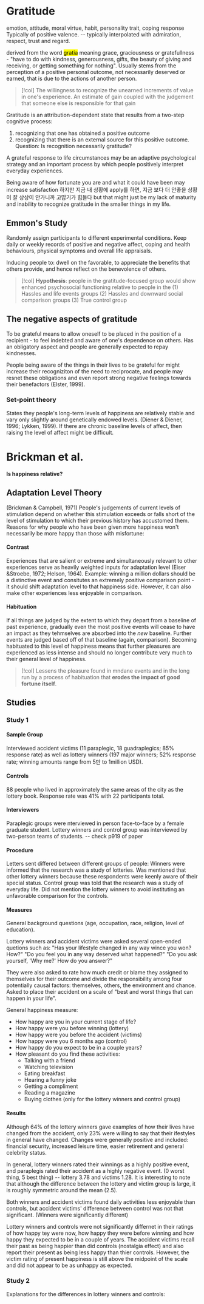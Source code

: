 # Gratitude
emotion, attitude, moral virtue, habit, personality trait, coping response
Typically of positive valence. -- typically interpolated with admiration, respect, trust and regard. 

derived from the word <mark class="hltr-yellow">gratia</mark> meaning grace, graciousness or gratefullness - "have to do with kindness, generousness, gifts, the beauty of giving and receiving, or getting something for nothing". 
Usually stems from the perception of a positive personal outcome, not necessarily deserved or earned, that is due to the actions of another person. 
> [!col] 
> The willingness to recognize the unearned increments of value in one's experience. 
>An estimate of gain coupled with the judgement that someone else is responsible for that gain

Gratitude is an attribution-dependent state that results from a two-step cognitive process:
1. recognizing that one has obtained a positive outcome
2. recognizing that there is an external source for this positive outcome. 
Question: Is recognition necessarily gratitude? 

A grateful response to life circumstances may be an adaptive psychological strategy and an important process by which people positively interpret everyday experiences. 

Being aware of how fortunate you are and what it could have been may increase satisfaction 
	하지만 지금 내 상황에 apply를 하면, 지금 보다 더 안좋을 상황이 잘 상상이 안가니까 고맙기가 힘들다 but that might just be my lack of maturity and inability to recognize gratitude in the smaller things in my life.

## Emmon's Study
Randomly assign participants to different experimental conditions. 
Keep daily or weekly records of positive and negative affect, coping and health behaviours, physical symptoms and overall life appraisals. 

Inducing people to: dwell on the favorable, to appreciate the benefits that others provide, and hence reflect on the benevolence of others. 
> [!col] 
> **Hypothesis**: people in the gratitude-focused group would show enhanced psychosocial functioning relative to people in the 
> (1) Hassles and life events groups
> (2) Hassles and downward social comparison groups
> (3) True control group
## The negative aspects of gratitude
To be grateful means to allow oneself to be placed in the position of a recipient - to feel indebted and aware of one's dependence on others. 
Has an obligatory aspect and people are generally expected to repay kindnesses. 

People being aware of the things in their lives to be grateful for might increase their recogniziton of the need to reciprocate, and people may resnet these obligations and even report strong negative feelings towards their benefactors (Elster, 1999). 
### Set-point theory
States they people's long-term levels of happiness are relatively stable and vary only slightly around genetically endowed levels. (Diener & Diener, 1996; Lykken, 1999).
If there are chronic baseline levels of affect, then raising the level of affect might be difficult.            
# Brickman et al.
**Is happiness relative?**
## Adaptation Level Theory 
(Brickman & Campbell, 1971)
People's judgements of current levels of stimulation depend on whether this stimulation exceeds or falls short of the level of stimulation to which their previous history has accustomed them. 
Reasons for why people who have been given more happiness won't necessarily be more happy than those with misfortune: 
#### Contrast
Experiences that are salient or extreme and simultaneously relevant to other experiences serve as heavily weighted inputs for adaptation level (Eiser &Stroebe, 1972; Helson, 1964).
Example: winning a million dollars should be a distinctive event and consitutes an extremely positive comparison point - it should shift adaptation level to that happiness side. 
However, it can also make other experiences less enjoyable in comparison. 
#### Habituation
If all things are judged by the extent to which they depart from a baseline of past experience, gradually even the most positive events will cease to have an impact as they tehmselves are absorbed into the *new* baseline. Further events are judged based off of that baseline (again, comparison). 
Becoming habituated to this level of happiness means that further pleasures are experienced as less intense and should no longer contribute very much to their general level of happiness. 
> [!col]
> Lessens the pleasure found in mndane events and in the long run by a process of habituation that **erodes the impact of good fortune itself**.
## Studies 
### Study 1
#### Sample Group
Interviewed accident victims (11 paraplegic, 18 guadraplegics; 85% response rate) as well as lottery winners (197 major winners; 52% response rate; winning amounts range from 5만 to 1million USD).
#### Controls
88 people who lived in approximately the same areas of the city as the lottery book. Response rate was 41% with 22 participants total. 
#### Interviewers
Paraplegic groups were nterviewed in person face-to-face by a female graduate student. 
Lottery winners and control group was interviewed by two-person teams of students. -- check p919 of paper
#### Procedure
Letters sent differed between different groups of people: 
Winners were informed that the research was a study of lotteries. Was mentioned that other lottery winners because these respondents were keenly aware of their special status. 
Control group was told that the research was a study of everyday life. Did not mention the lottery winners to avoid instituting an unfavorable comparison for the controls. 
#### Measures
General background questions (age, occupation, race, religion, level of education). 

Lottery winners and accident victims were asked several open-ended quetions such as: 
"Has your lifestyle changed in any way wince you won? How?"
"Do you feel you in any way deserved what happened?"
"Do you ask yourself, 'Why me?' How do you answer?"

They were also asked to rate how much credit or blame they assigned to themselves for their outcome and divide the responsibility among four potentially causal factors: 
themselves, others, the environment and chance. 
Asked to place their accident on a scale of "best and worst things that can happen in your life".

General happiness measure: 
- How happy are you in your current stage of life? 
- How happy were you before winning (lottery)
- How happy were you before the accident (victims)
- How happy were you 6 months ago (control)
- How happy do you expect to be in a couple years?
- How pleasant do you find these activities:
	- Talking with a friend
	- Watching television
	- Eating breakfast
	- Hearing a funny joke
	- Getting a compliment
	- Reading a magazine
	- Buying clothes (only for the lottery winners and control group)
#### Results
Although 64% of the lottery winners gave examples of how their lives have changed from the accident, only 23% were willing to say that their ifestyles in general have changed. Changes were generally positive and included: financial security, increased leisure time, easier retirement and general celebrity status. 

In general, lottery winners rated their winnings as a highly positive event, and paraplegis rated their accident as a highly negative event. (0 worst thing, 5 best thing) -- lottery 3.78 and victims 1.28. 
It is interesting to note that although the difference between the lottery and victim group is large, it is roughly symmetric around the mean (2.5). 

Both winners and accident victims found daily activities less enjoyable than controls, but accident victims' difference between control was not that significant. (Winners were significantly different)

Lottery winners and controls were not significantly differnet in their ratings of how happy tey were now, how happy they were before winning and how happy they expected to be in a couple of years. 
The accident victims recall their past as being happier than did controls (nostalgia effect) and also report their present as being less happy than thier controls. However, the victim rating of present happiness is still above the midpoint of the scale and did not appear to be as unhappy as expected. 
### Study 2 
Explanations for the differences in lottery winners and controls:
